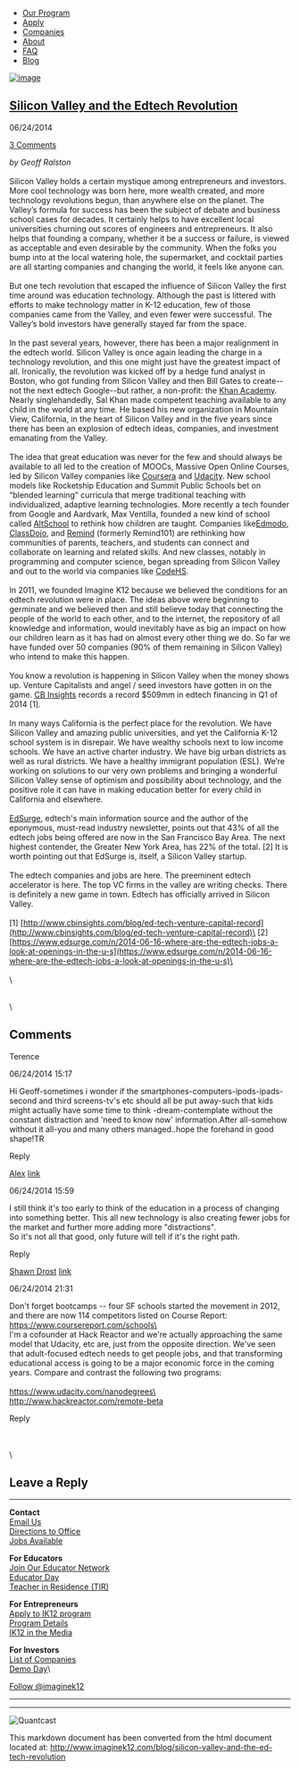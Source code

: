 -   [Our Program](/our-program.html)
-   [Apply](/apply.html)
-   [Companies](/companies.html)
-   [About](/about.html)
-   [FAQ](/faq.html)
-   [Blog](/blog.html)

[![image](/uploads/3/4/0/9/34091/1366392811.png)](/)

[Silicon Valley and the Edtech Revolution](/blog/silicon-valley-and-the-ed-tech-revolution)
-------------------------------------------------------------------------------------------

06/24/2014

[3 Comments](/blog/silicon-valley-and-the-ed-tech-revolution#comments)

*by Geoff Ralston*\
\
Silicon Valley holds a certain mystique among entrepreneurs and
investors. More cool technology was born here, more wealth created, and
more technology revolutions begun, than anywhere else on the planet. The
Valley’s formula for success has been the subject of debate and business
school cases for decades. It certainly helps to have excellent local
universities churning out scores of engineers and entrepreneurs. It also
helps that founding a company, whether it be a success or failure, is
viewed as acceptable and even desirable by the community. When the folks
you bump into at the local watering hole, the supermarket, and cocktail
parties are all starting companies and changing the world, it feels like
anyone can. \
\
But one tech revolution that escaped the influence of Silicon Valley the
first time around was education technology. Although the past is
littered with efforts to make technology matter in K-12 education, few
of those companies came from the Valley, and even fewer were successful.
The Valley’s bold investors have generally stayed far from the space. \
\
In the past several years, however, there has been a major realignment
in the edtech world. Silicon Valley is once again leading the charge in
a technology revolution, and this one might just have the greatest
impact of all. Ironically, the revolution was kicked off by a hedge fund
analyst in Boston, who got funding from Silicon Valley and then Bill
Gates to create--not the next edtech Google--but rather, a non-profit:
the [Khan Academy](http://www.khanacademy.org). Nearly singlehandedly,
Sal Khan made competent teaching available to any child in the world at
any time. He based his new organization in Mountain View, California, in
the heart of Silicon Valley and in the five years since there has been
an explosion of edtech ideas, companies, and investment emanating from
the Valley. \
\
The idea that great education was never for the few and should always be
available to all led to the creation of MOOCs, Massive Open Online
Courses, led by Silicon Valley companies like
[Coursera](http://www.coursera.com) and
[Udacity](http://www.udacity.com). New school models like Rocketship
Education and Summit Public Schools bet on “blended learning” curricula
that merge traditional teaching with individualized, adaptive learning
technologies. More recently a tech founder from Google and Aardvark, Max
Ventilla, founded a new kind of school called
[AltSchool](http://www.altschool.com) to rethink how children are
taught. Companies like[Edmodo](http://www.edmodo.com),
[ClassDojo](http://www.classdojo.com), and
[Remind](http://www.remind.com) (formerly Remind101) are rethinking how
communities of parents, teachers, and students can connect and
collaborate on learning and related skills. And new classes, notably in
programming and computer science, began spreading from Silicon Valley
and out to the world via companies like [CodeHS](http://www.codehs.com).
\
\
In 2011, we founded Imagine K12 because we believed the conditions for
an edtech revolution were in place. The ideas above were beginning to
germinate and we believed then and still believe today that connecting
the people of the world to each other, and to the internet, the
repository of all knowledge and information, would inevitably have as
big an impact on how our children learn as it has had on almost every
other thing we do. So far we have funded over 50 companies (90% of them
remaining in Silicon Valley) who intend to make this happen.\
\
You know a revolution is happening in Silicon Valley when the money
shows up. Venture Capitalists and angel / seed investors have gotten in
on the game. [CB Insights](http://www.cbinsights.com) records a record
$509mm in edtech financing in Q1 of 2014 [1].\
\
In many ways California is the perfect place for the revolution. We have
Silicon Valley and amazing public universities, and yet the California
K-12 school system is in disrepair. We have wealthy schools next to low
income schools. We have an active charter industry. We have big urban
districts as well as rural districts. We have a healthy immigrant
population (ESL). We’re working on solutions to our very own problems
and bringing a wonderful Silicon Valley sense of optimism and
possibility about technology, and the positive role it can have in
making education better for every child in California and elsewhere.\
\
[EdSurge](http://www.edsurge.com), edtech's main information source and
the author of the eponymous, must-read industry newsletter, points out
that 43% of all the edtech jobs being offered are now in the San
Francisco Bay Area. The next highest contender, the Greater New York
Area, has 22% of the total. [2] It is worth pointing out that EdSurge
is, itself, a Silicon Valley startup.\
\
The edtech companies and jobs are here. The preeminent edtech
accelerator is here. The top VC firms in the valley are writing checks.
There is definitely a new game in town. Edtech has officially arrived in
Silicon Valley.\
\
[1]
[http://www.cbinsights.com/blog/ed-tech-venture-capital-record](http://www.cbinsights.com/blog/ed-tech-venture-capital-record)\
[2]
[https://www.edsurge.com/n/2014-06-16-where-are-the-edtech-jobs-a-look-at-openings-in-the-u-s](https://www.edsurge.com/n/2014-06-16-where-are-the-edtech-jobs-a-look-at-openings-in-the-u-s)\
\
\
\

[](http://twitter.com/share?url=http%3A%2F%2Fwww.imaginek12.com%2F1%2Fpost%2F2014%2F06%2Fsilicon-valley-and-the-ed-tech-revolution.html)

\
\

Comments
--------

Terence

06/24/2014 15:17

Hi Geoff-sometimes i wonder if the
smartphones-computers-ipods-ipads-second and third screens-tv's etc
should all be put away-such that kids might actually have some time to
think -dream-contemplate without the constant distraction and 'need to
know now' information.After all-somehow without it all-you and many
others managed..hope the forehand in good shape!TR

Reply

[Alex](http://skyul.com) [link](http://skyul.com)

06/24/2014 15:59

I still think it's too early to think of the education in a process of
changing into something better. This all new technology is also creating
fewer jobs for the market and further more adding more "distractions".\
 So it's not all that good, only future will tell if it's the right
path.

Reply

[Shawn Drost](http://www.hackreactor.com)
[link](http://www.hackreactor.com)

06/24/2014 21:31

Don't forget bootcamps -- four SF schools started the movement in 2012,
and there are now 114 competitors listed on Course Report:
https://www.coursereport.com/schools\
 \
 I'm a cofounder at Hack Reactor and we're actually approaching the same
model that Udacity, etc are, just from the opposite direction. We've
seen that adult-focused edtech needs to get people jobs, and that
transforming educational access is going to be a major economic force in
the coming years. Compare and contrast the following two programs:\
 \
 https://www.udacity.com/nanodegrees\
 http://www.hackreactor.com/remote-beta

Reply

\
\
\

Leave a Reply
-------------

* * * * *

**Contact**\
 [Email Us](contact.html)\
 [Directions to Office](directions.html)\
 [Jobs Available](jobs.html)

**For Educators**\
 [Join Our Educator Network](teachers.html)\
 [Educator Day](educator-day.html)\
 [Teacher in Residence (TIR)](tir.html)

**For Entrepreneurs**\
 [Apply to IK12 program](apply.html)\
 [Program Details](our-program.html)\
 [IK12 in the Media](press.html)

**For Investors**\
 [List of Companies](companylist.html)\
 [Demo Day](demo-day.html)\

[Follow @imaginek12](https://twitter.com/imaginek12)

  -- --
     
  -- --

![Quantcast](//pixel.quantserve.com/pixel/p-0dYLvhSGGqUWo.gif)

This markdown document has been converted from the html document located at:
http://www.imaginek12.com/blog/silicon-valley-and-the-ed-tech-revolution
